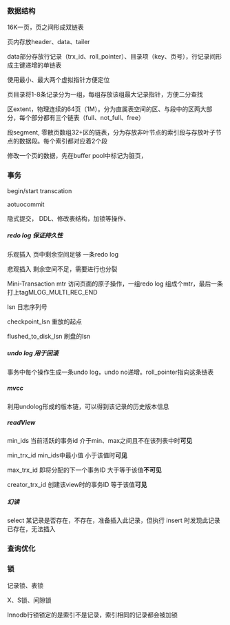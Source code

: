 ### 数据结构

16K一页，页之间形成双链表

页内存放header、data、tailer

data部分存放行记录（trx_id、roll_pointer）、目录项（key、页号），行记录间形成主键递增的单链表

使用最小、最大两个虚拟指针方便定位

页目录将1-8条记录分为一组，每组存放该组最大记录指针，方便二分查找

区extent，物理连续的64页（1M）。分为直属表空间的区、与段中的区两大部分，每个部分都有三个链表（full、not_full、free）

段segment, 零散页数组32+区的链表，分为存放非叶节点的索引段与存放叶子节点的数据段。每个索引都对应着2个段

修改一个页的数据，先在buffer pool中标记为脏页，

### 事务

begin/start transcation

aotuocommit

隐式提交， DDL、修改表结构，加锁等操作、

##### redo log  保证持久性

乐观插入  页中剩余空间足够 一条redo log

悲观插入 剩余空间不足，需要进行也分裂

Mini-Transaction mtr 访问页面的原子操作，一组redo log 组成个mtr，最后一条打上tagMLOG_MULTI_REC_END

lsn 日志序列号

checkpoint_lsn  重放的起点

flushed_to_disk_lsn 刷盘的lsn



##### undo log 用于回滚

事务中每个操作生成一条undo log，undo no递增。roll_pointer指向这条链表

##### mvcc

利用undolog形成的版本链，可以得到该记录的历史版本信息

##### readView

min_ids 当前活跃的事务id  介于min、max之间且不在该列表中时**可见**

min_trx_id  min_ids中最小值   小于该值时**可见**

max_trx_id 即将分配的下一个事务ID   大于等于该值**不可见**

creator_trx_id 创建该view时的事务ID  等于该值**可见**

##### 幻读

select 某记录是否存在，不存在，准备插入此记录，但执行 insert 时发现此记录已存在，无法插入

### 查询优化



### 锁

记录锁、表锁

X、S锁、间隙锁

Innodb行锁锁定的是索引不是记录，索引相同的记录都会被加锁
